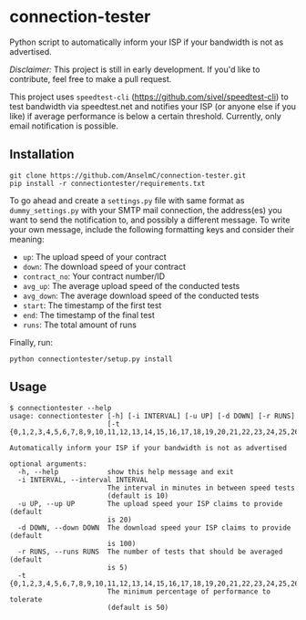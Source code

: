 # connection-tester
Python script to automatically inform your ISP if your bandwidth is not as advertised.

*Disclaimer:* This project is still in early development. If you'd like to contribute, feel free to make a pull request.

This project uses `speedtest-cli` (https://github.com/sivel/speedtest-cli) to test bandwidth via speedtest.net and notifies your ISP (or anyone else if you like) if average performance is below a certain threshold. 
Currently, only email notification is possible.

## Installation
```
git clone https://github.com/AnselmC/connection-tester.git
pip install -r connectiontester/requirements.txt
```
To go ahead and create a `settings.py` file with same format as
`dummy_settings.py` with your SMTP mail connection, the address(es) you want to send the notification to, and possibly a different message.
To write your own message, include the following formatting keys and consider their meaning:
 - `up`: The upload speed of your contract
 - `down`: The download speed of your contract
 - `contract_no`: Your contract number/ID
 - `avg_up`: The average upload speed of the conducted tests
 - `avg_down`: The average download speed of the conducted tests
 - `start`: The timestamp of the first test
 - `end`: The timestamp of the final test
 - `runs`: The total amount of runs

Finally, run:
```
python connectiontester/setup.py install
```

## Usage
```
$ connectiontester --help
usage: connectiontester [-h] [-i INTERVAL] [-u UP] [-d DOWN] [-r RUNS]
                        [-t {0,1,2,3,4,5,6,7,8,9,10,11,12,13,14,15,16,17,18,19,20,21,22,23,24,25,26,27,28,29,30,31,32,33,34,35,36,37,38,39,40,41,42,43,44,45,46,47,48,49,50,51,52,53,54,55,56,57,58,59,60,61,62,63,64,65,66,67,68,69,70,71,72,73,74,75,76,77,78,79,80,81,82,83,84,85,86,87,88,89,90,91,92,93,94,95,96,97,98,99}]

Automatically inform your ISP if your bandwidth is not as advertised

optional arguments:
  -h, --help            show this help message and exit
  -i INTERVAL, --interval INTERVAL
                        The interval in minutes in between speed tests
                        (default is 10)
  -u UP, --up UP        The upload speed your ISP claims to provide (default
                        is 20)
  -d DOWN, --down DOWN  The download speed your ISP claims to provide (default
                        is 100)
  -r RUNS, --runs RUNS  The number of tests that should be averaged (default
                        is 5)
  -t {0,1,2,3,4,5,6,7,8,9,10,11,12,13,14,15,16,17,18,19,20,21,22,23,24,25,26,27,28,29,30,31,32,33,34,35,36,37,38,39,40,41,42,43,44,45,46,47,48,49,50,51,52,53,54,55,56,57,58,59,60,61,62,63,64,65,66,67,68,69,70,71,72,73,74,75,76,77,78,79,80,81,82,83,84,85,86,87,88,89,90,91,92,93,94,95,96,97,98,99}
                        The minimum percentage of performance to tolerate
                        (default is 50)
```

